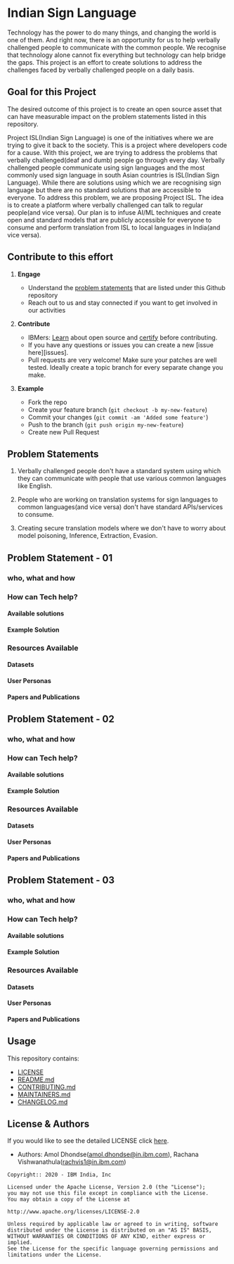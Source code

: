 # Indian Sign Language
Technology has the power to do many things, and changing the world is one of them. And right now, there is an opportunity for us to help verbally challenged people to communicate with the common people. We recognise that technology alone cannot fix everything but technology can help bridge the gaps. This project is an effort to create solutions to address the challenges faced by verbally challenged people on a daily basis.

## Goal for this Project

The desired outcome of this project is to create an open source asset that can have measurable impact on the problem statements listed in this repository.

Project ISL(Indian Sign Language) is one of the initiatives where we are trying to give it back to the society. This is a project where developers code for a cause. With this project, we are trying to address the problems that verbally challenged(deaf and dumb) people go through every day. Verbally challenged people communicate using sign languages and the most commonly used sign language in south Asian countries is ISL(Indian Sign Language). While there are solutions using which we are recognising sign language but there are no standard solutions that are accessible to everyone. To address this problem, we are proposing Project ISL. The idea is to create a platform where verbally challenged can talk to regular people(and vice versa). Our plan is to infuse AI/ML techniques and create open and standard models that are publicly accessible for everyone to consume and perform translation from ISL to local languages in India(and vice versa).

## Contribute to this effort

1. **Engage**

   * Understand the [problem statements](##problem-statements) that are listed under this Github repository
   * Reach out to us and stay connected if you want to get involved in our activities


2. **Contribute**
   * IBMers: [Learn](https://w3.ibm.com/developer/opensource/learn/certify/) about open source and [certify](https://yourlearning.ibm.com/activity/EL01-00001160) before contributing.
   * If you have any questions or issues you can create a new [issue here][issues].
   * Pull requests are very welcome! Make sure your patches are well tested.
Ideally create a topic branch for every separate change you make.


3. **Example**

   * Fork the repo
   * Create your feature branch (`git checkout -b my-new-feature`)
   * Commit your changes (`git commit -am 'Added some feature'`)
   * Push to the branch (`git push origin my-new-feature`)
   * Create new Pull Request

## Problem Statements

1. Verbally challenged people don't have a standard system using which they can communicate with people that use various common languages like English.

2. People who are working on translation systems for sign languages to common languages(and vice versa) don't have standard APIs/services to consume.

3. Creating secure translation models where we don't have to worry about model poisoning, Inference, Extraction, Evasion.

## Problem Statement - 01

### who, what and how

### How can Tech help?

#### Available solutions

#### Example Solution

### Resources Available

#### Datasets

#### User Personas

#### Papers and Publications

## Problem Statement - 02

### who, what and how

### How can Tech help?

#### Available solutions

#### Example Solution

### Resources Available

#### Datasets

#### User Personas

#### Papers and Publications

## Problem Statement - 03

### who, what and how

### How can Tech help?

#### Available solutions

#### Example Solution

### Resources Available

#### Datasets

#### User Personas

#### Papers and Publications

## Usage

This repository contains:

* [LICENSE](LICENSE)
* [README.md](README.md)
* [CONTRIBUTING.md](CONTRIBUTING.md)
* [MAINTAINERS.md](MAINTAINERS.md)
* [CHANGELOG.md](CHANGELOG.md)

## License & Authors

If you would like to see the detailed LICENSE click [here](LICENSE).

- Authors: Amol Dhondse(amol.dhondse@in.ibm.com), Rachana Vishwanathula(rachvis1@in.ibm.com)

```text
Copyright:: 2020 - IBM India, Inc

Licensed under the Apache License, Version 2.0 (the "License");
you may not use this file except in compliance with the License.
You may obtain a copy of the License at

http://www.apache.org/licenses/LICENSE-2.0

Unless required by applicable law or agreed to in writing, software
distributed under the License is distributed on an "AS IS" BASIS,
WITHOUT WARRANTIES OR CONDITIONS OF ANY KIND, either express or implied.
See the License for the specific language governing permissions and
limitations under the License.
```
